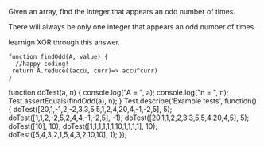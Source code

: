 Given an array, find the integer that appears an odd number of times.

There will always be only one integer that appears an odd number of times.


learnign XOR through this answer. 

```
function findOdd(A, value) {
  //happy coding!
 return A.reduce((accu, curr)=> accu^curr)
}
```

function doTest(a, n) {
  console.log("A = ", a);
  console.log("n = ", n);
  Test.assertEquals(findOdd(a), n);
}
Test.describe('Example tests', function() {
  doTest([20,1,-1,2,-2,3,3,5,5,1,2,4,20,4,-1,-2,5], 5);
  doTest([1,1,2,-2,5,2,4,4,-1,-2,5], -1);
  doTest([20,1,1,2,2,3,3,5,5,4,20,4,5], 5);
  doTest([10], 10);
  doTest([1,1,1,1,1,1,10,1,1,1,1], 10);
  doTest([5,4,3,2,1,5,4,3,2,10,10], 1);
});
